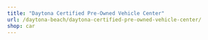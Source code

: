 ```yaml
---
title: "Daytona Certified Pre-Owned Vehicle Center"
url: /daytona-beach/daytona-certified-pre-owned-vehicle-center/
shop: car
---
```

